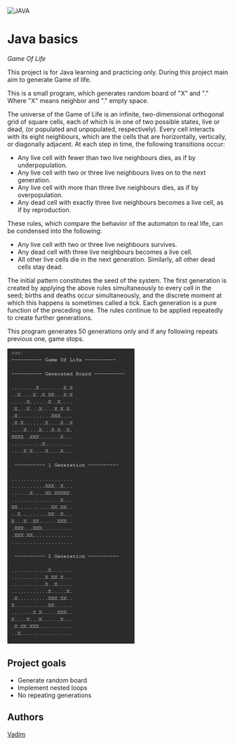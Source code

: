 ![JAVA](https://img.shields.io/badge/code-JAVA-red)

# Java basics
_Game Of Life_

This project is for Java learning and practicing only. 
During this project main aim to generate Game of life.

 
This is a small program, which generates random board of "X" and "."
Where "X" means neighbor and "." empty space.


The universe of the Game of Life is an infinite, two-dimensional orthogonal grid of square cells, each of which is in one of two possible states, live or dead, (or populated and unpopulated, respectively). Every cell interacts with its eight neighbours, which are the cells that are horizontally, vertically, or diagonally adjacent. At each step in time, the following transitions occur:

- Any live cell with fewer than two live neighbours dies, as if by underpopulation.
- Any live cell with two or three live neighbours lives on to the next generation.
- Any live cell with more than three live neighbours dies, as if by overpopulation.
- Any dead cell with exactly three live neighbours becomes a live cell, as if by reproduction.

These rules, which compare the behavior of the automaton to real life, can be condensed into the following:

- Any live cell with two or three live neighbours survives.
- Any dead cell with three live neighbours becomes a live cell.
- All other live cells die in the next generation. Similarly, all other dead cells stay dead.

The initial pattern constitutes the seed of the system. The first generation is created by applying the above rules simultaneously to every cell in the seed; births and deaths occur simultaneously, and the discrete moment at which this happens is sometimes called a tick. Each generation is a pure function of the preceding one. The rules continue to be applied repeatedly to create further generations.


This program generates 50 generations only and if any following repeats previous one, game stops.

![screenshot](./src/screenshots/nd6.JPG)


## Project goals

-   Generate random board
-   Implement nested loops
-   No repeating generations


## Authors

[Vadim](https://github.com/vadimmozeiko)
